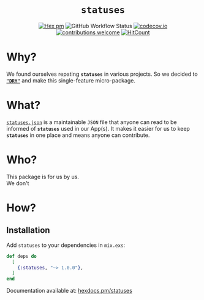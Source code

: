 <div align="center">

# `statuses`

[![Hex pm](http://img.shields.io/hexpm/v/statuses.svg?style=flat-square)](https://hex.pm/packages/statuses)
![GitHub Workflow Status](https://img.shields.io/github/workflow/status/dwyl/statuses/Elixir%20CI?label=build&style=flat-square)
[![codecov.io](https://img.shields.io/codecov/c/github/dwyl/statuses/main.svg?style=flat-square)](http://codecov.io/github/dwyl/statuses?branch=main)
[![contributions welcome](https://img.shields.io/badge/contributions-welcome-brightgreen.svg?style=flat-square)](https://github.com/dwyl/statuses#contributing)
[![HitCount](http://hits.dwyl.com/dwyl/statuses.svg)](http://hits.dwyl.com/dwyl/statuses)

</div>



# Why?

We found ourselves repating **`statuses`**
in various projects.
So we decided to 
[**`"DRY"`**](https://en.wikipedia.org/wiki/Don't_repeat_yourself)
and make this single-feature micro-package.
# What?

[`statuses.json`](https://github.com/dwyl/statuses/blob/main/statuses.json)
is a maintainable `JSON` file
that anyone can read 
to be informed of **`statuses`**
used in our App(s).
It makes it easier for us to keep **`statuses`**
in one place 
and means 
anyone can contribute.
# Who?

This package is for us by us. <br />
We don't 


# How?
## Installation

Add `statuses` 
to your dependencies 
in `mix.exs`:

```elixir
def deps do
  [
    {:statuses, "~> 1.0.0"},
  ]
end
```

Documentation available at: 
[hexdocs.pm/statuses](https://hexdocs.pm/statuses)

